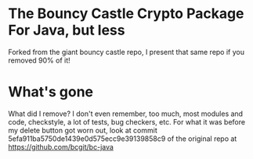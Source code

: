# The Bouncy Castle Crypto Package For Java, but less

Forked from the giant bouncy castle repo, I present that same repo if you removed 90% of it!

# What's gone

What did I remove? I don't even remember, too much, most modules and code, checkstyle, a lot of tests, bug checkers, etc.
For what it was before my delete button got worn out, look at commit 5efa911ba5750de1439e0d575ecc9e39139858c9 of
the original repo at https://github.com/bcgit/bc-java